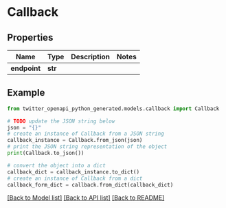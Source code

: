 # Callback


## Properties

Name | Type | Description | Notes
------------ | ------------- | ------------- | -------------
**endpoint** | **str** |  | 

## Example

```python
from twitter_openapi_python_generated.models.callback import Callback

# TODO update the JSON string below
json = "{}"
# create an instance of Callback from a JSON string
callback_instance = Callback.from_json(json)
# print the JSON string representation of the object
print(Callback.to_json())

# convert the object into a dict
callback_dict = callback_instance.to_dict()
# create an instance of Callback from a dict
callback_form_dict = callback.from_dict(callback_dict)
```
[[Back to Model list]](../README.md#documentation-for-models) [[Back to API list]](../README.md#documentation-for-api-endpoints) [[Back to README]](../README.md)


